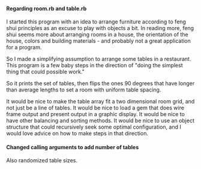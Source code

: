 #### Regarding room.rb and table.rb

I started this program with an idea to arrange furniture according
to feng shui principles as an excuse to play with objects a bit.
In reading more, feng shui seems more about arranging rooms
in a house, the orientation of the house, colors and building 
materials - and probably not a great application for a program.

So I made a simplifying assumption to arrange some tables in a
restaurant. This program is a few baby steps in the direction of
"doing the simplest thing that could possible work."

So it prints the set of tables, then flips the ones 90 degrees that
have longer than average lengths to set a room with uniform table
spacing.

It would be nice to make the table array fit a two dimensional
room grid, and not just be a line of tables. It would be nice to load
a gem that does wire frame output and present output in a graphic
display. It would be nice to have other balancing and sorting
methods. It would be nice to use an object structure that could
recursively seek some optimal configuration, and I would love
advice on how to make steps in that direction.

#### Changed calling arguments to add number of tables

Also randomized table sizes.

